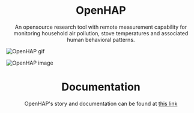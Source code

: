<h1 align="center">OpenHAP</h1>
<p align="center">An opensource research tool with remote measurement capability for monitoring household air pollution, stove temperatures and associated human behavioral patterns.</p>

![OpenHAP gif](assets/OpenHAP.gif)

![OpenHAP image](https://cdn.hackaday.io/images/8859711566748764412.png)

<h1 align="center">Documentation</h1>
<p align="center">OpenHAP's story and documentation can be found at <a href="https://hackaday.io/project/166510-openhap">this link</a></p>
